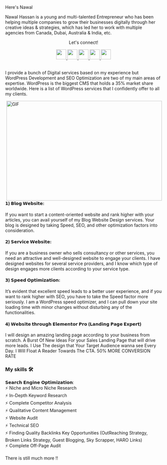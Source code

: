Here's Nawal 

Nawal Hassan is a young and multi-talented Entrepreneur who has been helping multiple companies to grow their businesses digitally through her creative ideas & strategies, which has led her to work with multiple agencies from Canada, Dubai, Australia & India, etc.

<div align="center">
<p align="center">Let's connect!</p>

<a href="https://www.facebook.com/Thenawalz/">
    <img width="32" height="32" src="https://static.xx.fbcdn.net/rsrc.php/yD/r/d4ZIVX-5C-b.ico?_nc_eui2=AeFk0w9o7PzxtXwIY-CspdLRaBWfmC2eGbdoFZ-YLZ4Zt9hIvpQoJVF7mUsk4Az2p_oWB8MwKmvBv-YDMahkkg0Y" />
</a>

<a href="https://www.linkedin.com/in/Thenawalz/">
    <img width="32" height="32" src="https://static-exp1.licdn.com/sc/h/al2o9zrvru7aqj8e1x2rzsrca" />
</a>
   

<a href="mailto:nawalhassan337@gmail.com">
    <img width="32" height="32" src="https://ssl.gstatic.com/ui/v1/icons/mail/rfr/gmail.ico" />
</a>
<a href="https://www.instagram.com/thenawalz/">
    <img width="32" height="32" src="https://www.instagram.com/static/images/ico/apple-touch-icon-76x76-precomposed.png/666282be8229.png" />
</a>
<a href="https://www.twitter.com/thenawalz/">
    <img width="32" height="32" src="https://www.twitter.com/static/images/ico/apple-touch-icon-76x76-precomposed.png/666282be8229.png" />
</a>
</div>
<br>

I provide a bunch of Digital services based on my experience but WordPress Development and SEO Optimization are two of my main areas of expertise. WordPress is the biggest CMS that holds a 35% market share worldwide. Here is a list of WordPress services that I confidently offer to all my clients.

<img align="right" alt="GIF" src="code.gif" width="500" height="320" /> 

#### 𝟭) 𝗕𝗹𝗼𝗴 𝗪𝗲𝗯𝘀𝗶𝘁𝗲:
If you want to start a content-oriented website and rank higher with your articles, you can avail yourself of my Blog Website Design services. Your blog is designed by taking Speed, SEO, and other optimization factors into consideration.

#### 𝟮) 𝗦𝗲𝗿𝘃𝗶𝗰𝗲 𝗪𝗲𝗯𝘀𝗶𝘁𝗲:
If you are a business owner who sells consultancy or other services, you need an attractive and well-designed website to engage your clients. I have designed websites for several service providers, and I know which type of design engages more clients according to your service type.

#### 𝟯) 𝗦𝗽𝗲𝗲𝗱 𝗢𝗽𝘁𝗶𝗺𝗶𝘇𝗮𝘁𝗶𝗼𝗻:
It’s evident that excellent speed leads to a better user experience, and if you want to rank higher with SEO, you have to take the Speed factor more seriously. I am a WordPress speed optimizer, and I can pull down your site loading time with minor changes without disturbing any of the functionalities.

#### 𝟰) 𝗪𝗲𝗯𝘀𝗶𝘁𝗲 𝘁𝗵𝗿𝗼𝘂𝗴𝗵 𝗘𝗹𝗲𝗺𝗲𝗻𝘁𝗼𝗿 𝗣𝗿𝗼 (𝗟𝗮𝗻𝗱𝗶𝗻𝗴 𝗣𝗮𝗴𝗲 𝗘𝘅𝗽𝗲𝗿𝘁)
I will design an amazing landing page according to your business from scratch. A Burst Of New Ideas For your Sales Landing Page that will drive more leads. I Use The design that Your Target Audience wanna see Every Day. I Will Float A Reader Towards The CTA. 50% MORE CONVERSION RATE

### My skills 🛠
𝗦𝗲𝗮𝗿𝗰𝗵 𝗘𝗻𝗴𝗶𝗻𝗲 𝗢𝗽𝘁𝗶𝗺𝗶𝘇𝗮𝘁𝗶𝗼𝗻:<br>
⚡ Niche and Micro Niche Research<br>
⚡ In-Depth Keyword Research<br>
⚡ Complete Competitor Analysis<br>
⚡ Qualitative Content Management<br>
⚡ Website Audit<br>
⚡ Technical SEO<br>
⚡ Finding Quality Backlinks Key Opportunities (OutReaching Strategy, Broken Links Strategy, Guest Blogging, Sky Scrapper, HARO Links)<br>
⚡ Complete Off-Page Audit<br>
<br>
There is still much more !!<br>
<br>
